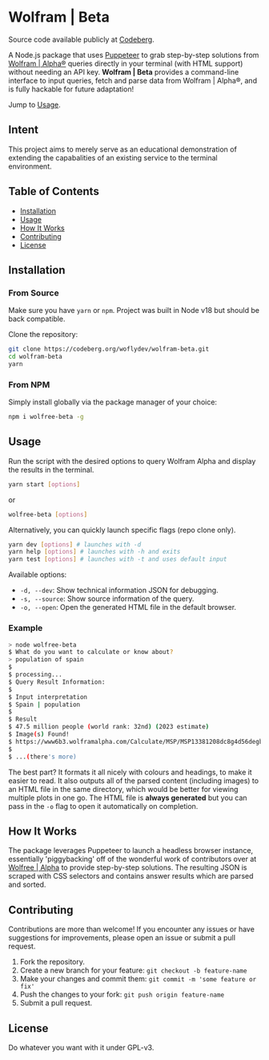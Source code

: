 # Wolfram | Beta

Source code available publicly at [Codeberg](https://codeberg.org/woflydev/wolfree-beta/).

A Node.js package that uses [Puppeteer](https://pptr.dev) to grab step-by-step solutions from [Wolfram | Alpha®](https://www.wolframalpha.com) queries directly in your terminal (with HTML support) without needing an API key. **Wolfram | Beta** provides a command-line interface to input queries, fetch and parse data from Wolfram | Alpha®, and is fully hackable for future adaptation!

Jump to [Usage](#usage).

## Intent

This project aims to merely serve as an educational demonstration of extending the capabalities of an existing service to the terminal environment.

## Table of Contents

- [Installation](#installation)
- [Usage](#usage)
- [How It Works](#how-it-works)
- [Contributing](#contributing)
- [License](#license)

## Installation

### From Source
Make sure you have `yarn` or `npm`. Project was built in Node v18 but should be back compatible.

Clone the repository:
   ```bash
   git clone https://codeberg.org/woflydev/wolfram-beta.git
   cd wolfram-beta
   yarn
   ```

### From NPM
Simply install globally via the package manager of your choice:
```bash
npm i wolfree-beta -g
```

## Usage
Run the script with the desired options to query Wolfram Alpha and display the results in the terminal.

```bash
yarn start [options]
```

or

```bash
wolfree-beta [options]
```

Alternatively, you can quickly launch specific flags (repo clone only).

```bash
yarn dev [options] # launches with -d
yarn help [options] # launches with -h and exits
yarn test [options] # launches with -t and uses default input
```

Available options:

- `-d, --dev`: Show technical information JSON for debugging.
- `-s, --source`: Show source information of the query.
- `-o, --open`: Open the generated HTML file in the default browser.

### Example
```bash
> node wolfree-beta
$ What do you want to calculate or know about?
> population of spain
$
$ processing...
$ Query Result Information:
$
$ Input interpretation
$ Spain | population
$
$ Result
$ 47.5 million people (world rank: 32nd) (2023 estimate)
$ Image(s) Found!
$ https://www6b3.wolframalpha.com/Calculate/MSP/MSP13381208dc8g4d56degb0000627c66d4a46301hf?MSPStoreType=image/gif&s=4
$
$ ...(there's more)
```

The best part? It formats it all nicely with colours and headings, to make it easier to read. It also outputs all of the parsed content (including images) to an HTML file in the same directory, which would be better for viewing multiple plots in one go. The HTML file is **always generated** but you can pass in the `-o` flag to open it automatically on completion.

## How It Works

The package leverages Puppeteer to launch a headless browser instance, essentially 'piggybacking' off of the wonderful work of contributors over at [Wolfree | Alpha](https://codeberg.org/wolfree) to provide step-by-step solutions. The resulting JSON is scraped with CSS selectors and contains answer results which are parsed and sorted.

## Contributing

Contributions are more than welcome! If you encounter any issues or have suggestions for improvements, please open an issue or submit a pull request.

1. Fork the repository.
2. Create a new branch for your feature: `git checkout -b feature-name`
3. Make your changes and commit them: `git commit -m 'some feature or fix'`
4. Push the changes to your fork: `git push origin feature-name`
5. Submit a pull request.

## License

Do whatever you want with it under GPL-v3.
